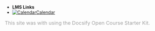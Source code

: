 - **LMS Links**
- [![Calendar](https://icongr.am/fontawesome/calendar.svg?size=16&color=808080)Calendar](https://canvas.sfu.ca/calendar)

<style>
  :root {

    --link-color: #A6192E;
    --link-text-decoration: none;
    --link-text-decoration--hover: underline;

  }

</style>

<p style="color:#A0A0A0;font-size:16px">This site was <i class="fa fa-code" aria-hidden="true" title="Coded"></i> with <i class="fa fa-heart" aria-hidden="true" title="Love"></i> using the Docsify Open Course Starter Kit.</p>
